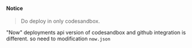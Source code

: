 #### Notice

> Do deploy in only codesandbox.

"Now" deployments api version of codesandbox and github integration is different.
so need to modification `now.json`
